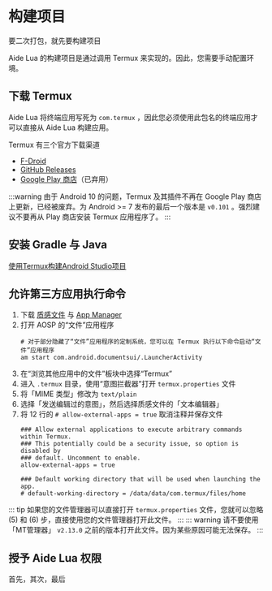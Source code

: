 # 构建项目
要二次打包，就先要构建项目

Aide Lua 的构建项目是通过调用 Termux 来实现的。因此，您需要手动配置环境。

## 下载 Termux
Aide Lua 将终端应用写死为 `com.termux` ，因此您必须使用此包名的终端应用才可以直接从 Aide Lua 构建应用。

Termux 有三个官方下载渠道

* [F-Droid](https://f-droid.org/zh_Hans/packages/com.termux/)
* [GitHub Releases](https://github.com/termux/termux-app/releases)
* [Google Play 商店](https://play.google.com/store/apps/details?id=com.termux)（已弃用）

:::warning
由于 Android 10 的问题，Termux 及其插件不再在 Google Play 商店上更新，已经被废弃。为 Android >= 7 发布的最后一个版本是 `v0.101` 。强烈建议不要再从 Play 商店安装 Termux 应用程序了。
:::

## 安装 Gradle 与 Java

[使用Termux构建Android Studio项目](https://www.coolapk.com/feed/19454309?shareKey=ODEwZWY2ZDg0YjQ3NjNjZjRlNTc~&shareUid=1432137&shareFrom=com.coolapk.market_13.0.1)

## 允许第三方应用执行命令
1. 下载 [质感文件](https://www.coolapk.com/apk/me.zhanghai.android.files) 与 [App Manager](https://f-droid.org/packages/io.github.muntashirakon.AppManager/)
2. 打开 AOSP 的“文件”应用程序
    ``` sh:no-line-numbers
    # 对于部分隐藏了“文件”应用程序的定制系统，您可以在 Termux 执行以下命令启动“文件”应用程序
    am start com.android.documentsui/.LauncherActivity
    ```
3. 在“浏览其他应用中的文件”板块中选择“Termux”
4. 进入 `.termux` 目录，使用“意图拦截器”打开 `termux.properties` 文件
5. 将「MIME 类型」修改为 `text/plain` 
6. 选择「发送编辑过的意图」，然后选择质感文件的「文本编辑器」
7. 将 12 行的 `# allow-external-apps = true` 取消注释并保存文件
    ``` sh:no-line-numbers{4}
    ### Allow external applications to execute arbitrary commands within Termux.
    ### This potentially could be a security issue, so option is disabled by
    ### default. Uncomment to enable.
    allow-external-apps = true

    ### Default working directory that will be used when launching the app.
    # default-working-directory = /data/data/com.termux/files/home
    ```
::: tip
如果您的文件管理器可以直接打开 `termux.properties` 文件，您就可以忽略 (5) 和 (6) 步，直接使用您的文件管理器打开此文件。
:::
::: warning
请不要使用「MT管理器」 `v2.13.0` 之前的版本打开此文件。因为某些原因可能无法保存。
:::
## 授予 Aide Lua 权限
首先，其次，最后
